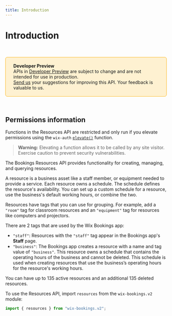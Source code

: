 ```yaml
---
title: Introduction
---
```

# Introduction

&nbsp;

<div style="background-color: #FEF1D1; padding: 18px 24px; border-radius: 6px; border: 1px solid #FDB10C; box-sizing: border-box; display: inline-block">
    <b>Developer Preview</b>
    <br/>
    <span>APIs in <a href="https://www.wix.com/velo/reference/api-overview/developer-preview">Developer Preview</a> are subject to change and are not intended for use in production.<br/><a href="mailto:velo-preview-feedback@wix.com">Send us</a> your suggestions for improving this API. Your feedback is valuable to us.</span>
</div>

&nbsp;

## Permissions information

Functions in the Resources API are restricted and only run if you elevate permissions using the `wix-auth` [`elevate()`](https://www.wix.com/velo/reference/wix-auth/elevate) function.

<blockquote class='warning'>
<p><strong>Warning:</strong> Elevating a function allows it to be called by any site visitor. Exercise caution to prevent security vulnerabilities.</p>
</blockquote>


The Bookings Resources API provides functionality for creating, managing, and querying resources.

A resource is a business asset like a staff member, or equipment needed to provide a service.
Each resource owns a schedule. The schedule defines the resource's availability. You can set up a custom schedule for a resource, use the business's default working hours, or combine the two.

Resources have tags that you can use for grouping. For example, add a `"room"` tag for classroom resources and an `"equipment"` tag for resources like computers and projectors.

There are 2 tags that are used by the Wix Bookings app:
- `"staff"`: Resources with the `"staff"` tag appear in the Bookings app's **Staff** page. 
- `"business"`: The Bookings app creates a resource with a name and tag value of `"business"`. This resource owns a schedule that contains the operating hours of the business and cannot be deleted. This schedule is used when creating resources that use the business’s operating hours for the resource's working hours.

You can have up to 135 active resources and an additional 135 deleted resources.

To use the Resources API, import `resources` from the `wix-bookings.v2` module:

```javascript
import { resources } from "wix-bookings.v2";
```